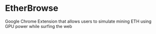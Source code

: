 # EtherBrowse

Google Chrome Extension that allows users to simulate mining ETH using GPU power while surfing the web

